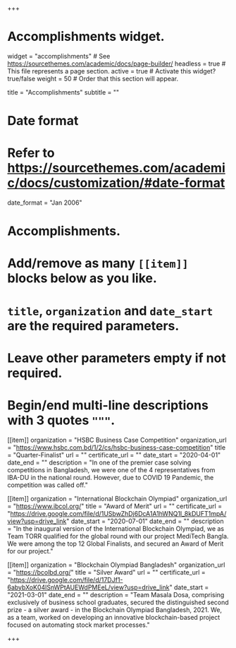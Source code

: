 +++
# Accomplishments widget.
widget = "accomplishments"  # See https://sourcethemes.com/academic/docs/page-builder/
headless = true  # This file represents a page section.
active = true  # Activate this widget? true/false
weight = 50  # Order that this section will appear.

title = "Accomplish&shy;ments"
subtitle = ""

# Date format
#   Refer to https://sourcethemes.com/academic/docs/customization/#date-format
date_format = "Jan 2006"

# Accomplishments.
#   Add/remove as many `[[item]]` blocks below as you like.
#   `title`, `organization` and `date_start` are the required parameters.
#   Leave other parameters empty if not required.
#   Begin/end multi-line descriptions with 3 quotes `"""`.

[[item]]
  organization = "HSBC Business Case Competition"
  organization_url = "https://www.hsbc.com.bd/1/2/cs/hsbc-business-case-competition"
  title = "Quarter-Finalist"
  url = ""
  certificate_url = ""
  date_start = "2020-04-01"
  date_end = ""
  description = "In one of the premier case solving competitions in Bangladesh, we were one of the 4 representatives from IBA-DU in the national round. However, due to COVID 19 Pandemic, the competition was called off."

[[item]]
  organization = "International Blockchain Olympiad"
  organization_url = "https://www.ibcol.org/"
  title = "Award of Merit"
  url = ""
  certificate_url = "https://drive.google.com/file/d/1USbwZhDj6DcA1A1hWNQ1I_8kDUFT1mpA/view?usp=drive_link"
  date_start = "2020-07-01"
  date_end = ""
  description = "In the inaugural version of the International Blockchain Olympiad, we as Team TORR qualified for the global round with our project MediTech Bangla. We were among the top 12 Global Finalists, and secured an Award of Merit for our project."
  

[[item]]
  organization = "Blockchain Olympiad Bangladesh"
  organization_url = "https://bcolbd.org/"
  title = "Silver Award"
  url = ""
  certificate_url = "https://drive.google.com/file/d/17DJf1-6abybXoK04lSnWPtAUEWdPMEeL/view?usp=drive_link"
  date_start = "2021-03-01"
  date_end = ""
  description = "Team Masala Dosa, comprising exclusively of business school graduates, secured the distinguished second prize - a silver award - in the Blockchain Olympiad Bangladesh, 2021. We, as a team, worked on developing an innovative blockchain-based project focused on automating stock market processes."

+++
